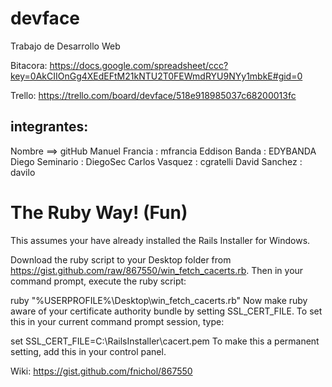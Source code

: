 devface
=======

Trabajo de Desarrollo Web

Bitacora: https://docs.google.com/spreadsheet/ccc?key=0AkCIIOnGg4XEdEFtM21kNTU2T0FEWmdRYU9NYy1mbkE#gid=0

Trello: https://trello.com/board/devface/518e918985037c68200013fc

integrantes:
------------
Nombre          ==> gitHub
Manuel Francia :  mfrancia
Eddison Banda :   EDYBANDA 
Diego Seminario : DiegoSec
Carlos Vasquez : cgratelli
David Sanchez : davilo



The Ruby Way! (Fun)
===================

This assumes your have already installed the Rails Installer for Windows.

Download the ruby script to your Desktop folder from https://gist.github.com/raw/867550/win_fetch_cacerts.rb. Then in your command prompt, execute the ruby script:

ruby "%USERPROFILE%\Desktop\win_fetch_cacerts.rb"
Now make ruby aware of your certificate authority bundle by setting SSL_CERT_FILE. To set this in your current command prompt session, type:

set SSL_CERT_FILE=C:\RailsInstaller\cacert.pem
To make this a permanent setting, add this in your control panel.

Wiki: https://gist.github.com/fnichol/867550
